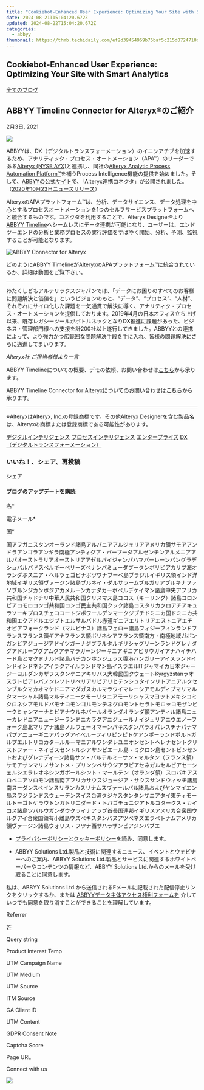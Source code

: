 ```yaml
---
title: "Cookiebot-Enhanced User Experience: Optimizing Your Site with Smart Analytics"
date: 2024-08-21T15:04:20.672Z
updated: 2024-08-22T15:04:20.672Z
categories:
  - abbyy
thumbnail: https://thmb.techidaily.com/ef2d39454969b75baf5c215d0724710d89c3d8cc82ce806ec7a058e29ddc30fe.jpg
---
```


## Cookiebot-Enhanced User Experience: Optimizing Your Site with Smart Analytics

[全てのブログ](https://tools.techidaily.com/abbyy/products/)

## ABBYY Timeline Connector for Alteryx®のご紹介

2月3日, 2021

![](https://static4.abbyy.com/abbyycommedia/31704/alteryx-abbyy-2.png) 

ABBYYは、DX（デジタルトランスフォーメーション）のイニシアチブを加速するため、アナリティック・プロセス・オートメーション（APA™）のリーダーである[Alteryx (NYSE:AYX)](https://www.alteryx.com/ja)と連携し、同社の[Alteryx Analytic Process Automation Platform™](https://www.alteryx.com/ja/products/apa-platform)を補うProcess Intelligence機能の提供を始めました。そして、[ABBYYの公式サイト](https://tools.techidaily.com/abbyy/products/)で、「Alteryx連携コネクタ」が公開されました。（[2020年10月23日ニュースリリース](https://tools.techidaily.com/abbyy/products/)）

AlteryxのAPAプラットフォーム™は、分析、データサイエンス、データ処理を中心とするプロセスオートメーションを1つのセルフサービスプラットフォームへと統合するものです。コネクタを利用することで、Alteryx Designer®より[ABBYY Timeline](https://tools.techidaily.com/abbyy/products/)へシームレスにデータ連携が可能になり、ユーザーは、エンドツーエンドの分析と業務プロセスの実行評価をすばやく開始、分析、予測、監視することが可能となります。

![ABBYY Connector for Alteryx](https://static1.abbyy.com/abbyycommedia/31692/alteryx-abbyy-connector.png)

どのようにABBYY TimelineがAlteryxのAPAプラットフォーム™に統合されているか、詳細は動画をご覧下さい。

---

わたくしどもアルテリックスジャパンでは、「データにお困りのすべてのお客様に問題解決と価値を」というビジョンのもと、“データ”、“プロセス”、“人材”、それぞれにサイロ化した課題を一気通貫で解決に導く、アナリティク・プロセス・オートメーションを提供しております。2019年4月の日本オフィス立ち上げ以来、既存レガシーツールがボトルネックとなりDX推進に課題があった、ビジネス・管理部門様への支援を計200社以上遂行してきました。ABBYYとの連携によって、より強力かつ広範囲な問題解決手段を手に入れ、皆様の問題解決にさらに邁進してまいります。

_Alteryx社 ご担当者様より一言_

ABBYY Timelineについての概要、デモの依頼、お問い合わせは[こちら](https://tools.techidaily.com/abbyy/products/)から承ります。

ABBYY Timeline Connector for Alteryxについてのお問い合わせは[こちら](https://tools.techidaily.com/abbyy/products/)から承ります。

---

※AlteryxはAlteryx, Inc.の登録商標です。その他Alteryx Designerを含む製品名は、Alteryxの商標または登録商標である可能性があります。

[デジタルインテリジェンス](https://tools.techidaily.com/abbyy/products/) [プロセスインテリジェンス](https://tools.techidaily.com/abbyy/products/) [エンタープライズ](https://tools.techidaily.com/abbyy/products/) [DX（デジタルトランスフォーメーション）](https://tools.techidaily.com/abbyy/products/) 

### いいね！、シェア、再投稿

シェア 

#### ブログのアップデートを購読

名\*

電子メール\*

国\*

国アフガニスタンオーランド諸島アルバニアアルジェリアアメリカ領サモアアンドラアンゴラアンギラ南極アンティグア・バーブーダアルゼンチンアルメニアアルバオーストラリアオーストリアアゼルバイジャンバハマバーレーンバングラデシュバルバドスベルギーベリーズベナンバミューダブータンボリビアカリブ海オランダボスニア・ヘルツェゴビナボツワナブーベ島ブラジルイギリス領インド洋地域イギリス領ヴァージン諸島ブルネイ・ダルサラームブルガリアブルキナファソブルンジカンボジアカメルーンカナダカーボベルデケイマン諸島中央アフリカ共和国チャドチリ中華人民共和国クリスマス島ココス（キーリング）諸島コロンビアコモロコンゴ共和国コンゴ民主共和国クック諸島コスタリカクロアチアキュラソーキプロスチェココートジボワールデンマークジブチドミニカ国ドミニカ共和国エクアドルエジプトエルサルバドル赤道ギニアエリトリアエストニアエチオピアフォークランド（マルビナス）諸島フェロー諸島フィジーフィンランドフランスフランス領ギアナフランス領ポリネシアフランス領南方・南極地域ガボンガンビアジョージアドイツガーナジブラルタルギリシャグリーンランドグレナダグアドループグアムグアテマラガーンジーギニアギニアビサウガイアナハイチハード島とマクドナルド諸島バチカンホンジュラス香港ハンガリーアイスランドインドインドネシアイラクアイルランドマン島イスラエルITジャマイカ日本ジャージーヨルダンカザフスタンケニアキリバス大韓民国クウェートKyrgyzstanラオスラトビアレバノンレソトリベリアリビアリヒテンシュタインリトアニアルクセンブルクマカオマケドニアマダガスカルマラウイマレーシアモルディブマリマルタマーシャル諸島マルティニークモーリタニアモーリシャスマヨットメキシコミクロネシアモルドバモナコモンゴルモンテネグロモントセラトモロッコモザンビークミャンマーナミビアナウルネパールオランダオランダ領アンティル諸島ニューカレドニアニュージーランドニカラグアニジェールナイジェリアニウエノーフォーク島北マリアナ諸島ノルウェーオマーンパキスタンパラオパレスチナパナマパプアニューギニアパラグアイペルーフィリピンピトケアンポーランドポルトガルプエルトリコカタールルーマニアルワンダレユニオンセントヘレナセントクリストファー・ネイビスセントルシアサンピエール島・ミクロン島セントビンセントおよびグレナディーン諸島サン・バルテルミーサン・マルタン（フランス領）サモアサンマリノサントメ・プリンシペサウジアラビアセネガルセルビアセーシェルシエラレオネシンガポールシント・マールテン（オランダ領）スロバキアスロベニアソロモン諸島南アフリカサウスジョージア・サウスサンドウィッチ諸島南スーダンスペインスリランカスリナムスヴァールバル諸島およびヤンマイエン島スワジランドスウェーデンスイス台湾タジキスタンタンザニアタイ東ティモールトーゴトケラウトンガトリニダード・トバゴチュニジアトルコタークス・カイコス諸島ツバルウガンダウクライナアラブ首長国連邦イギリスアメリカ合衆国ウルグアイ合衆国領有小離島ウズベキスタンバヌアツベネズエラベトナムアメリカ領ヴァージン諸島ウォリス・フツナ西サハラザンビアジンバブエ

* [プライバシーポリシー](https://tools.techidaily.com/abbyy/products/)と[クッキーポリシー](https://tools.techidaily.com/abbyy/products/)を読み、同意します。

* ABBYY Solutions Ltd.製品と技術に関連するニュース、イベントとウェビナーへのご案内、ABBYY Solutions Ltd.製品とサービスに関連するホワイトペーパーやコンテンツの情報など、ABBYY Solutions Ltd.からのメールを受け取ることに同意します。  
    
私は、ABBYY Solutions Ltd.から送信されるEメールに記載された配信停止リンクをクリックするか、または [ABBYYデータ主体アクセス権利フォームを](https://tools.techidaily.com/abbyy/products/) 介していつでも同意を取り消すことができることを理解しています。

Referrer

姓

Query string

Product Interest Temp

UTM Campaign Name

UTM Medium

UTM Source

ITM Source

GA Client ID

UTM Content

GDPR Consent Note

Captcha Score

Page URL

Connect with us

<ins class="adsbygoogle"
     style="display:block"
     data-ad-format="autorelaxed"
     data-ad-client="ca-pub-7571918770474297"
     data-ad-slot="1223367746"></ins>



<ins class="adsbygoogle"
     style="display:block"
     data-ad-client="ca-pub-7571918770474297"
     data-ad-slot="8358498916"
     data-ad-format="auto"
     data-full-width-responsive="true"></ins>

<!-- affiliate ads begin -->
<a href="https://shop.mondly.com/affiliate.php?ACCOUNT=ATISTUDI&AFFILIATE=108875&PATH=https%3A%2F%2Fwww.mondly.com%3FAFFILIATE%3D108875%26RESOURCE%3D%2BBusiness%2B970x90%2B"><img src="https://secure.avangate.com/images/merchant/69c418c33ec2e1a4267fa9bb77fa1428/business-970x90.gif" border="0"></a>
<!-- affiliate ads end -->